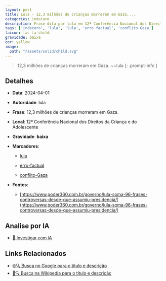 ```yaml
---
layout: post
title: Lula - 12,3 milhões de crianças morreram em Gaza....
categories: indecoro
description: Frase dita por lula em 12ª Conferência Nacional dos Direitos da Criança e do Adolescente
tags: ['indecoro', 'lula', 'lula', 'erro factual', 'conflito Gaza']
faicon: fas fa-child
gravidade: baixa
cor: yellow
image:
  path: "/assets/solid/child.svg"
---
```


> 12,3 milhões de crianças morreram em Gaza. ~~lula
{: .prompt-info }

## Detalhes
- **Data**: 2024-04-01
- **Autoridade**: lula
- **Frase**: 12,3 milhões de crianças morreram em Gaza.
- **Local**: 12ª Conferência Nacional dos Direitos da Criança e do Adolescente
- **Gravidade**: **baixa** <i class="fas fa-child"></i>

- **Marcadores**: 

   - [lula](/tags/lula/)

   - [erro-factual](/tags/erro-factual/)

   - [conflito-Gaza](/tags/conflito-Gaza/)
- **Fontes**:
  - [https://www.poder360.com.br/governo/lula-soma-96-frases-controversas-desde-que-assumiu-presidencia/](https://www.poder360.com.br/governo/lula-soma-96-frases-controversas-desde-que-assumiu-presidencia/)

## Analise por IA
- [🤖 Investigar com IA](https://www.perplexity.ai/search?q=%22lula%22%2B12%2C3%20milh%C3%B5es%20de%20crian%C3%A7as%20morreram%20em%20Gaza.%2B12%C2%AA%20Confer%C3%AAncia%20Nacional%20dos%20Direitos%20da%20Crian%C3%A7a%20e%20do%20Adolescente)

## Links Relacionados
- [🌐🔍 Busca no Google para o título e descrição](https://www.google.com/search?q=%22lula%22%2B12%2C3%20milh%C3%B5es%20de%20crian%C3%A7as%20morreram%20em%20Gaza.%2B12%C2%AA%20Confer%C3%AAncia%20Nacional%20dos%20Direitos%20da%20Crian%C3%A7a%20e%20do%20Adolescente)
- [📖🔍 Busca na Wikipedia para o título e descrição](https://pt.wikipedia.org/w/index.php?search=%22lula%22%2B12%2C3%20milh%C3%B5es%20de%20crian%C3%A7as%20morreram%20em%20Gaza.%2B12%C2%AA%20Confer%C3%AAncia%20Nacional%20dos%20Direitos%20da%20Crian%C3%A7a%20e%20do%20Adolescente)

